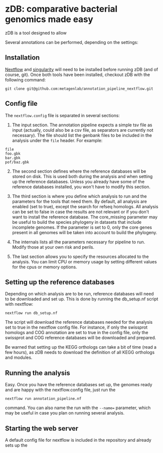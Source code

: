 # zDB: comparative bacterial genomics made easy

zDB is a tool designed to allow 

Several annotations can be performed, depending on the settings:



## Installation

[Nextflow](https://www.nextflow.io/) and [singularity](https://sylabs.io/guides/3.5/user-guide/introduction.html) will need to be installed before running zDB (and of course, git).
Once both tools have been installed, checkout zDB with the following command:

```
git clone git@github.com:metagenlab/annotation_pipeline_nextflow.git
```

## Config file

The ```nextflow.config``` file is separated in several sections:

1. The input section. The annotation pipeline expects a simple tsv file as input (actually, could also be a csv file, as separators are currently not necessary). The file should list the genbank files to be included in the analysis under the ```file``` header. For example:

```
file
foo.gbk
bar.gbk
pof/baz.gbk
```

2. The second section defines where the reference databases will be stored on disk. This is used both during the analysis and when setting up the reference databases. Unless you already have some of the reference databases installed, you won't have to modify this section.

3. The third section is where you define which analysis to run and the parameters for the tools that need them. By default, all analysis are enabled (set to true), except the search for refseq homologs. All analysis can be set to false in case the results are not relevant or if you don't want to install the reference database. The core_missing parameter may be useful to build the species phylogeny in datasets that include incomplete genomes. If the parameter is set to 0, only the core genes present in all genomes will be taken into account to build the phylogeny.

4. The internals lists all the parameters necessary for pipeline to run. Modify those at your own risk and perils.

5. The last section allows you to specify the resources allocated to the analysis. You can limit CPU or memory usage by setting different values for the cpus or memory options.


## Setting up the reference databases

Depending on which analysis are to be run, reference databases will need to be downloaded and set up. 
This is done by running the db_setup.nf script with nextflow:

```
nextflow run db_setup.nf
```

The script will download the reference databases needed for the analysis set to true in the nextflow config file.
For instance, if only the swissprot homologs and COG annotation are set to true in the config file, only the swissprot and COG reference databases will be downloaded and prepared.

Be warned that setting up the KEGG orthologs can take a bit of time (read a few hours), as zDB needs to download the definition of all KEGG orthologs and modules.

## Running the analysis

Easy. Once you have the reference databases set up, the genomes ready and are happy with the nextflow.config file, just run the 
```
nextflow run annotation_pipeline.nf
```
command. You can also name the run with the ```--name=``` parameter, which may be useful in case you plan on running several analysis.

## Starting the web server

A default config file for nextflow is included in the repository and already sets up the 
